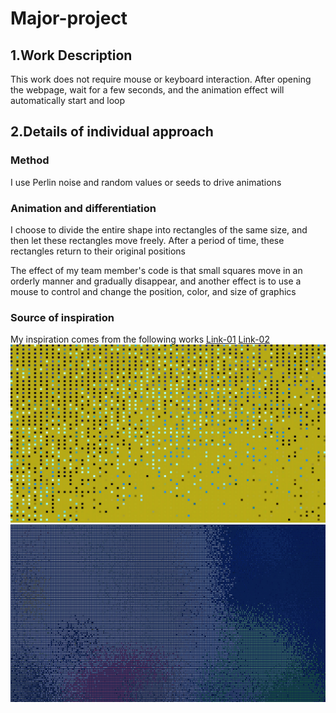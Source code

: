 # Major-project

## 1.Work Description
This work does not require mouse or keyboard interaction. After opening the webpage, wait for a few seconds, and the animation effect will automatically start and loop

## 2.Details of individual approach

### Method
I use Perlin noise and random values or seeds to drive animations

### Animation and differentiation
I choose to divide the entire shape into rectangles of the same size, and then let these rectangles move freely. After a period of time, these rectangles return to their original positions

The effect of my team member's code is that small squares move in an orderly manner and gradually disappear, and another effect is to use a mouse to control and change the position, color, and size of graphics

### Source of inspiration
My inspiration comes from the following works
[Link-01](https://reas.com/youtube/)
[Link-02](https://reas.com/century_xxx/)
![Pic-01](README_images/1.jpg)
![Pic-02](README_images/2.jpg)